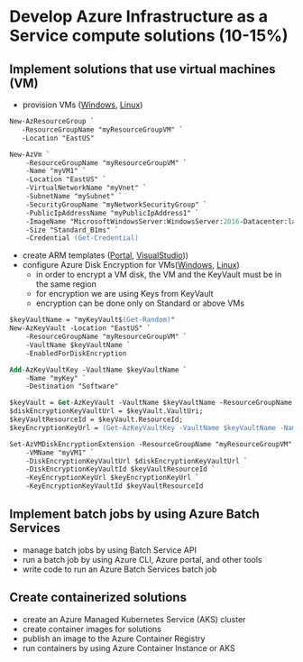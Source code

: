 # Develop Azure Infrastructure as a Service compute solutions (10-15%)

## Implement solutions that use virtual machines (VM)

* provision VMs ([Windows](https://docs.microsoft.com/en-ca/azure/virtual-machines/windows/tutorial-manage-vm), [Linux](https://docs.microsoft.com/en-ca/azure/virtual-machines/linux/tutorial-manage-vm))
```ps
New-AzResourceGroup `
   -ResourceGroupName "myResourceGroupVM" `
   -Location "EastUS"

New-AzVm `
    -ResourceGroupName "myResourceGroupVM" `
    -Name "myVM1" `
    -Location "EastUS" `
    -VirtualNetworkName "myVnet" `
    -SubnetName "mySubnet" `
    -SecurityGroupName "myNetworkSecurityGroup" `
    -PublicIpAddressName "myPublicIpAddress1" `
    -ImageName "MicrosoftWindowsServer:WindowsServer:2016-Datacenter:latest" `
    -Size "Standard_B1ms" `
    -Credential (Get-Credential)
```
* create ARM templates ([Portal](https://docs.microsoft.com/en-us/azure/azure-resource-manager/resource-manager-quickstart-create-templates-use-the-portal), [VisualStudio](https://docs.microsoft.com/en-us/azure/azure-resource-manager/vs-azure-tools-resource-groups-deployment-projects-create-deploy)))
* configure Azure Disk Encryption for VMs([Windows](https://docs.microsoft.com/en-ca/azure/virtual-machines/windows/encrypt-disks), [Linux](https://docs.microsoft.com/en-ca/azure/virtual-machines/linux/encrypt-disks))
    - in order to encrypt a VM disk, the VM and the KeyVault must be in the same region
    - for encryption we are using Keys from KeyVault
    - encryption can be done only on Standard or above VMs
```ps
$keyVaultName = "myKeyVault$(Get-Random)"
New-AzKeyVault -Location "EastUS" `
    -ResourceGroupName "myResourceGroupVM" `
    -VaultName $keyVaultName `
    -EnabledForDiskEncryption

Add-AzKeyVaultKey -VaultName $keyVaultName `
    -Name "myKey" `
    -Destination "Software" 

$keyVault = Get-AzKeyVault -VaultName $keyVaultName -ResourceGroupName "myResourceGroupVM";
$diskEncryptionKeyVaultUrl = $keyVault.VaultUri;
$keyVaultResourceId = $keyVault.ResourceId;
$keyEncryptionKeyUrl = (Get-AzKeyVaultKey -VaultName $keyVaultName -Name myKey).Key.kid;

Set-AzVMDiskEncryptionExtension -ResourceGroupName "myResourceGroupVM" `
    -VMName "myVM1" `
    -DiskEncryptionKeyVaultUrl $diskEncryptionKeyVaultUrl `
    -DiskEncryptionKeyVaultId $keyVaultResourceId `
    -KeyEncryptionKeyUrl $keyEncryptionKeyUrl `
    -KeyEncryptionKeyVaultId $keyVaultResourceId    
```    

## Implement batch jobs by using Azure Batch Services

* manage batch jobs by using Batch Service API
* run a batch job by using Azure CLI, Azure portal, and other tools
* write code to run an Azure Batch Services batch job

## Create containerized solutions

* create an Azure Managed Kubernetes Service (AKS) cluster
* create container images for solutions
* publish an image to the Azure Container Registry
* run containers by using Azure Container Instance or AKS